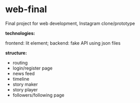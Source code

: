 # web-final
Final project for web development, Instagram clone/prototype

**technologies:**

frontend: lit element;
backend: fake API using json files

**structure:**
- routing
- login/register page
- news feed
- timeline
- story maker
- story player
- followers/following page
